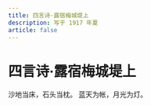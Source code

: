 ```yaml
---
title: 四言诗·露宿梅城堤上
description: 写于 1917 年夏
article: false
---
```


# 四言诗·露宿梅城堤上

沙地当床，石头当枕。
蓝天为帐，月光为灯。

